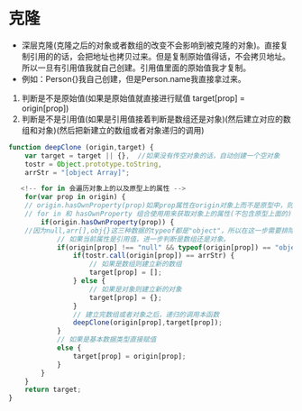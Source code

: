 # 克隆

* 深层克隆(克隆之后的对象或者数组的改变不会影响到被克隆的对象)。直接复制引用的的话，会把地址也拷贝过来。但是复制原始值得话，不会拷贝地址。所以一旦有引用值我就自己创建。引用值里面的原始值我才复制。
* 例如：Person{}我自己创建，但是Person.name我直接拿过来。

1. 判断是不是原始值(如果是原始值就直接进行赋值 target[prop] = origin[prop])
2. 判断是不是引用值(如果是引用值接着判断是数组还是对象)(然后建立对应的数组和对象)(然后把新建立的数组或者对象递归的调用)

```js
function deepClone (origin,target) {
    var target = target || {},  //如果没有传空对象的话，自动创建一个空对象
    tostr = Object.prototype.toString,
    arrStr = "[object Array]";

   <!-- for in 会遍历对象上的以及原型上的属性 -->
    for(var prop in origin) {
    // origin.hasOwnProperty(prop)如果prop属性在origin对象上而不是原型中，则会返回true
    // for in 和 hasOwnProperty 组合使用用来获取对象上的属性(不包含原型上面的)
        if(origin.hasOwnProperty(prop)) {
    //因为null,arr[],obj{}这三种数据的typeof都是"object"，所以在这一步需要排除一下null的影响 
            // 如果当前属性是引用值，进一步判断是数组还是对象。
            if(origin[prop] !== "null" && typeof(origin[prop]) == "object"){
                if(tostr.call(origin[prop]) == arrStr) {
                    // 如果是数组则建立新的数组
                    target[prop] = [];
                } else {
                    // 如果是对象则建立新的对象
                    target[prop] = {};
                }
                // 建立完数组或者对象之后，递归的调用本函数
                deepClone(origin[prop],target[prop]);
            }
            // 如果是基本数据类型直接赋值
            else {
                target[prop] = origin[prop];
            }
        }
    }
    return target;
}
```